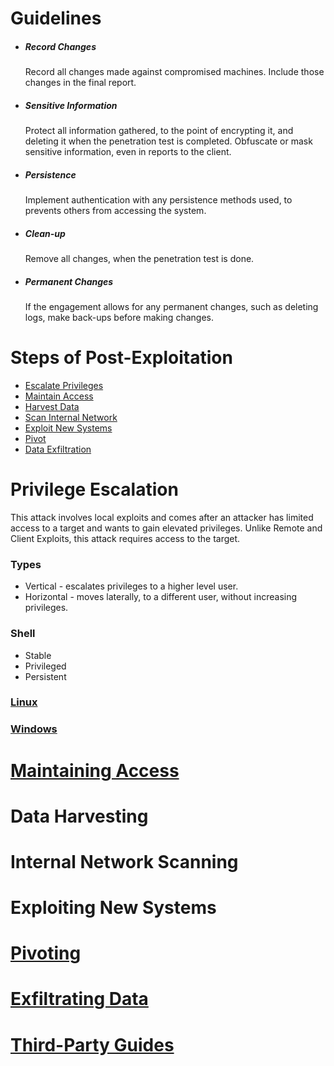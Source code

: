 # Guidelines
* ##### Record Changes
  Record all changes made against compromised machines. Include those changes in the final report.
* ##### Sensitive Information
  Protect all information gathered, to the point of encrypting it, and deleting it when the penetration test is completed. Obfuscate or mask sensitive information, even in reports to the client.
* ##### Persistence
  Implement authentication with any persistence methods used, to prevents others from accessing the system.  
* ##### Clean-up
  Remove all changes, when the penetration test is done.
* ##### Permanent Changes
  If the engagement allows for any permanent changes, such as deleting logs, make back-ups before making changes.

# Steps of Post-Exploitation
* [Escalate Privileges](#Privilege-Escalation)
* [Maintain Access](#Maintaining-Access)
* [Harvest Data](#Data-Harvesting)
* [Scan Internal Network](#Internal-Network-Scanning)
* [Exploit New Systems](#Exploiting-New-Systems)
* [Pivot](#Pivoting)
* [Data Exfiltration](#Exfiltrating-Data)

# Privilege Escalation
This attack involves local exploits and comes after an attacker has limited access to a target and wants to gain elevated privileges.
Unlike Remote and Client Exploits, this attack requires access to the target.

### Types
* Vertical - escalates privileges to a higher level user.
* Horizontal - moves laterally, to a different user, without increasing privileges.

### Shell
* Stable
* Privileged
* Persistent

### [Linux](PrivilegeEscalation/Linux/README.md)

### [Windows](PrivilegeEscalation/Windows/README.md)

# [Maintaining Access](Persistence.md)

# Data Harvesting

# Internal Network Scanning

# Exploiting New Systems

# [Pivoting](Pivoting.md)

# [Exfiltrating Data](DataExfiltration.md)

# [Third-Party Guides](ThirdParty.md)